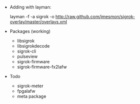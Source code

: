 * Adding with layman:

  layman -f -a sigrok -o http://raw.github.com/jmesmon/sigrok-overlay/master/overlays.xml

* Packages (working)
  * libsigrok
  * libsigrokdecode
  * sigrok-cli
  * pulseview
  * sigrok-firmware
  * sigrok-firmware-fx2lafw
* Todo
  * sigrok-meter
  * fpgalafw
  * meta package

